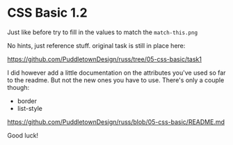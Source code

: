 # CSS Basic 1.2

Just like before try to fill in the values to match the `match-this.png`

No hints, just reference stuff. original task is still in place here:

https://github.com/PuddletownDesign/russ/tree/05-css-basic/task1

I did however add a little documentation on the attributes you've used so far to the readme. But not the new ones you have to use. There's only a couple though:

* border
* list-style

https://github.com/PuddletownDesign/russ/blob/05-css-basic/README.md

Good luck!